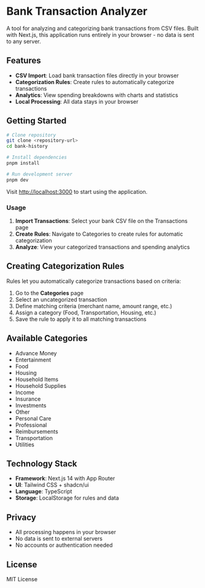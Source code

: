 # Bank Transaction Analyzer

A tool for analyzing and categorizing bank transactions from CSV files. Built with Next.js, this application runs entirely in your browser - no data is sent to any server.

## Features

- **CSV Import**: Load bank transaction files directly in your browser
- **Categorization Rules**: Create rules to automatically categorize transactions
- **Analytics**: View spending breakdowns with charts and statistics
- **Local Processing**: All data stays in your browser

## Getting Started

```bash
# Clone repository
git clone <repository-url>
cd bank-history

# Install dependencies
pnpm install

# Run development server
pnpm dev
```

Visit [http://localhost:3000](http://localhost:3000) to start using the application.

### Usage

1. **Import Transactions**: Select your bank CSV file on the Transactions page
2. **Create Rules**: Navigate to Categories to create rules for automatic categorization
3. **Analyze**: View your categorized transactions and spending analytics

## Creating Categorization Rules

Rules let you automatically categorize transactions based on criteria:

1. Go to the **Categories** page
2. Select an uncategorized transaction
3. Define matching criteria (merchant name, amount range, etc.)
4. Assign a category (Food, Transportation, Housing, etc.)
5. Save the rule to apply it to all matching transactions

## Available Categories

- Advance Money
- Entertainment
- Food
- Housing
- Household Items
- Household Supplies
- Income
- Insurance
- Investments
- Other
- Personal Care
- Professional
- Reimbursements
- Transportation
- Utilities

## Technology Stack

- **Framework**: Next.js 14 with App Router
- **UI**: Tailwind CSS + shadcn/ui
- **Language**: TypeScript
- **Storage**: LocalStorage for rules and data

## Privacy

- All processing happens in your browser
- No data is sent to external servers
- No accounts or authentication needed

## License
MIT License 
